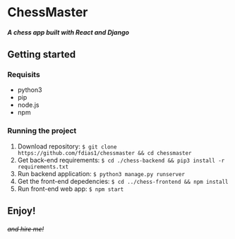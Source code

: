 # ChessMaster
#### _A chess app built with React and Django_


## Getting started

### Requisits
- python3
- pip
- node.js
- npm

### Running the project
1. Download repository: `$ git clone https://github.com/fdias1/chessmaster && cd chessmaster`
2. Get back-end requirements: `$ cd ./chess-backend && pip3 install -r requirements.txt`
2. Run backend application: `$ python3 manage.py runserver`
3. Get the front-end depedencies: `$ cd ../chess-frontend && npm install`
4. Run front-end web app: `$ npm start`

## Enjoy! 
###### ~~and hire me!~~
